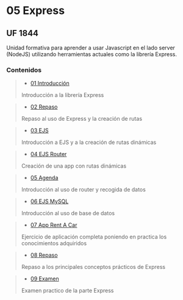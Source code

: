 # 05 Express

## UF 1844

Unidad formativa para aprender a usar Javascript en el lado server (NodeJS) utilizando herramientas actuales como la librería Express.

### Contenidos 

> - [01 Introducción](/05_EXPRESS/01_Intro)
>
> Introducción a la librería Express

> - [02 Repaso](/05_EXPRESS/02_Repaso/)
>
> Repaso al uso de Express y la creación de rutas

> - [03 EJS](/05_EXPRESS/03_EJS)
>
> Introducción a EJS y a la creación de rutas dinámicas

> - [04 EJS Router](/05_EXPRESS/04_EJSPagination)
>
> Creación de una app con rutas dinámicas

> - [05 Agenda](/05_EXPRESS/05_Agenda)
>
> Introducción al uso de router y recogida de datos

> - [06 EJS MySQL](/05_EXPRESS/06_EJSMySQL)
>
> Introducción al uso de base de datos

> - [07 App Rent A Car](/05_EXPRESS/07_AppRentCar)
>
> Ejercicio de aplicación completa poniendo en practica los conocimientos adquiridos

> - [08 Repaso](/05_EXPRESS/08_Repaso/)
>
> Repaso a los principales conceptos prácticos de Express

> - [09 Examen](/05_EXPRESS/09_Examen/)
>
> Examen practico de la parte Express
